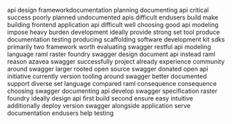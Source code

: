 api design frameworkdocumentation planning documenting api critical success poorly planned undocumented apis difficult endusers build make building frontend application api difficult well choosing good api modeling impose heavy burden development ideally provide strong set tool produce documentation testing producing scaffolding software development kit sdks primarily two framework worth evaluating swagger restful api modeling language raml raster foundry swagger design document api instead raml reason azavea swagger successfully project already experience community around swagger larger rooted open source swagger donated open api initiative currently version tooling around swagger better documented support diverse set language compared raml consequence consequence choosing swagger documenting api develop swagger specification raster foundry ideally design api first build second ensure easy intuitive additionally deploy version swagger alongside application serve documentation endusers help testing